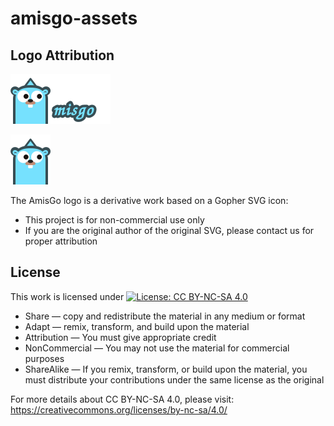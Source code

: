 # amisgo-assets

## Logo Attribution

![Logo with text](logo-with-text.svg)

![Logo](logo.svg)

The AmisGo logo is a derivative work based on a Gopher SVG icon:

- This project is for non-commercial use only
- If you are the original author of the original SVG, please contact us for proper attribution

## License

This work is licensed under [![License: CC BY-NC-SA 4.0](https://img.shields.io/badge/License-CC%20BY--NC--SA%204.0-lightgrey.svg)](https://creativecommons.org/licenses/by-nc-sa/4.0/)

- Share — copy and redistribute the material in any medium or format
- Adapt — remix, transform, and build upon the material
- Attribution — You must give appropriate credit
- NonCommercial — You may not use the material for commercial purposes
- ShareAlike — If you remix, transform, or build upon the material, you must distribute your contributions under the same license as the original

For more details about CC BY-NC-SA 4.0, please visit:
https://creativecommons.org/licenses/by-nc-sa/4.0/
